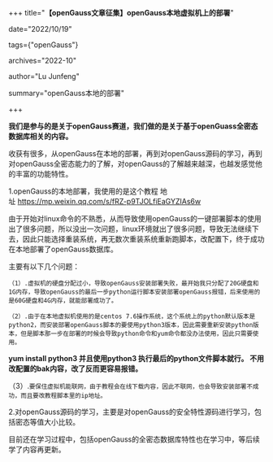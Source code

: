 +++
title="**【openGauss文章征集】openGauss本地虚拟机上的部署**"

date="2022/10/19"

tags={"openGauss"}

archives="2022-10"

author="Lu Junfeng"

summary="openGauss本地的部署"

+++

**我们是参与的是关于openGauss赛道，我们做的是关于基于openGuass全密态数据库相关的内容。**

收获有很多，从openGauss在本地的部署，再到对openGauss源码的学习，再到对openGauss全密态能力的了解，对openGauss的了解越来越深，也越发感觉他的丰富的功能特性。

1.openGauss的本地部署，我使用的是这个教程 地址 https://mp.weixin.qq.com/s/fRZ-p9TJOLfiEaGYZIAs6w

由于开始对linux命令的不熟悉，从而导致使用openGauss的一键部署脚本的使用出了很多问题，所以没出一次问题，linux环境就出了很多问题，导致无法继续下去，因此只能选择重装系统，再无数次重装系统重新跑脚本，改配置下，终于成功在本地部署了openGauss数据库。

主要有以下几个问题：

`（1）.虚拟机的硬盘分配过小，导致openGauss安装部署失败，最开始我只分配了20G硬盘和1G内存，导致openGauss的最后一步python运行脚本安装部署openGauss报错，后来使用的是60G硬盘和4G内存，就能部署成功了。`

`（2）.由于在本地虚拟机使用的是centos 7.6操作系统，这个系统上的python默认版本是python2，而安装部署openGauss脚本的要使用python3版本，因此需要重新安装python版本，但是脚本那一步在部署的时候会导致python命令和yum命令都没办法使用，因此只需要使用。`

**yum install python3 并且使用python3 执行最后的python文件脚本就行。 不用改配置的bak内容，改了反而更容易报错。**

（3）.`要保住虚拟机能联网，由于教程会在线下载内容，因此不联网，也会导致安装部署不成功，而且要改教程脚本里的ip地址。`

2.对openGauss源码的学习，主要是对openGauss的安全特性源码进行学习，包括密态等值大小比较。

目前还在学习过程中，包括openGauss的全密态数据库特性也在学习中，等后续学了内容再更新。
